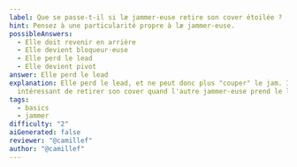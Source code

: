 ```yaml
---
label: Que se passe-t-il si læ jammer·euse retire son cover étoilée ?
hint: Pensez à une particularité propre à læ jammer·euse.
possibleAnswers:
  - Elle doit revenir en arrière
  - Elle devient bloqueur·euse
  - Elle perd le lead
  - Elle devient pivot
answer: Elle perd le lead
explanation: Elle perd le lead, et ne peut donc plus "couper" le jam. Il est
  intéressant de retirer son cover quand l'autre jammer·euse prend le lead.
tags:
  - basics
  - jammer
difficulty: "2"
aiGenerated: false
reviewer: "@camillef"
author: "@camillef"
---
```

